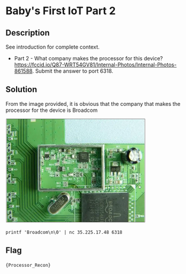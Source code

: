 # Baby's First IoT Part 2

## Description
See introduction for complete context.

- Part 2 - What company makes the processor for this device? https://fccid.io/Q87-WRT54GV81/Internal-Photos/Internal-Photos-861588. Submit the answer to port 6318.

## Solution
From the image provided, it is obvious that the company that makes the processor for the device is Broadcom

![Broadcom Processor of Linksys Wireless-G Broadband Router](./image1.png)

```shell
printf 'Broadcom\n\0' | nc 35.225.17.48 6318
```

## Flag
`{Processor_Recon}`
